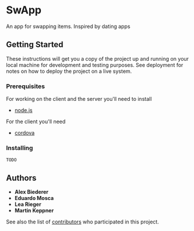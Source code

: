 # SwApp
An app for swapping items. Inspired by dating apps


## Getting Started

These instructions will get you a copy of the project up and running on your local machine for development and testing purposes. See deployment for notes on how to deploy the project on a live system.

### Prerequisites

For working on the client and the server you'll need to install 
* [node.js](https://nodejs.org/en/)

For the client you'll need
* [cordova](https://cordova.apache.org/)

### Installing

```
TODO
```

## Authors

* **Alex Biederer** 
* **Eduardo Mosca**
* **Lea Rieger**
* **Martin Keppner**

See also the list of [contributors](https://github.com/AlexBiederer/SwApp/contributors) who participated in this project.
